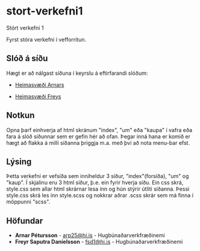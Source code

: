 ﻿# stort-verkefni1
Stórt verkefni 1

Fyrst stóra verkefni í vefforritun.

## Slóð á síðu

Hægt er að nálgast síðuna í keyrslu á eftirfarandi slóðum:
* [Heimasvæði Arnars](https://notendur.hi.is/arp25/vefforritun/stortverkefni1/)

* [Heimasvæði Freys](https://notendur.hi.is/fsd1/vefforritun/Stort-verkefni1/)

## Notkun

Opna þarf einhverja af html skránum "index", "um" eða "kaupa" í vafra eða fara á slóð
síðunnar sem er gefin hér að ofan. Þegar inná hana er komið er hægt að flakka á milli
síðanna þriggja m.a. með því að nota menu-bar efst. 

## Lýsing

Þetta verkefni er vefsíða sem inniheldur 3 síður, "index"(forsíða), "um" og "kaup".
Í skjalinu eru 3 html síður, þ.e. ein fyrir hverja síðu.  Ein css skrá, style.css
sem allar html skrárnar lesa inn og hún stýrir útliti síðanna. Þessi style.css skrá les inn
style.scss og nokkrar aðrar .scss skrár sem má finna í möppunni "scss". 


## Höfundar

* **Arnar Pétursson** - arp25@hi.is - Hugbúnaðarverkfræðinemi
* **Freyr Saputra Daníelsson** - fsd1@hi.is - Hugbúnaðarverkfræðinemi

